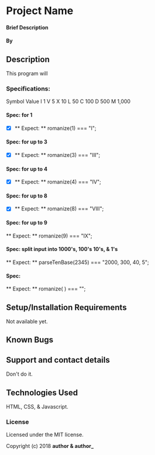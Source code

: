 # Project Name

#### Brief Description

#### By

## Description

This program will

### Specifications:

Symbol  Value
I       1
V       5
X       10
L       50
C       100
D       500
M       1,000

#### Spec: for 1
- [x] ** Expect: ** romanize(1) === "I";

#### Spec: for up to 3
- [x] ** Expect: ** romanize(3) === "III";

#### Spec: for up to 4
- [x] ** Expect: ** romanize(4) === "IV";

#### Spec: for up to 8
- [x] ** Expect: ** romanize(8) === "VIII";

#### Spec: for up to 9
** Expect: ** romanize(9) === "IX";

#### Spec: split input into 1000's, 100's 10's, & 1's
** Expect: ** parseTenBase(2345) === "2000, 300, 40, 5";

#### Spec:
** Expect: ** romanize( ) === "";



## Setup/Installation Requirements
Not available yet.

## Known Bugs

## Support and contact details

Don't do it.

## Technologies Used

HTML, CSS, & Javascript.

### License

Licensed under the MIT license.

Copyright (c) 2018 **author & author_**
